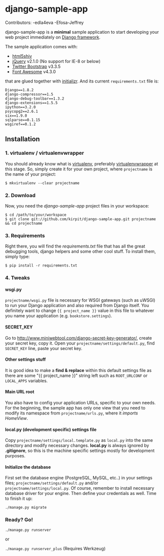 # django-sample-app
Contributors:
-edla4eva
-Efosa-Jeffrey


django-sample-app is a **minimal** sample application to start developing your web project immediately on [Django framework](https://www.djangoproject.com/). 

The sample application comes with:

* [html5shiv](https://github.com/afarkas/html5shiv)
* [jQuery](http://jquery.com/) v2.1.0 (No support for IE-8 or below)
* [Twitter Bootstrap](http://getbootstrap.com/) v3.3.5
* [Font Awesome](http://fontawesome.io/) v4.3.0

that are glued together with [initializr](http://www.initializr.com/). And its current `requirements.txt` file is:

```
Django==1.8.2
django-compressor==1.5
django-debug-toolbar==1.3.2
django-extensions==1.5.5
ipython==3.2.0
psycopg2==2.6.1
six==1.9.0
sqlparse==0.1.15
wsgiref==0.1.2
```

## Installation

### 1. virtualenv / virtualenvwrapper
You should already know what is [virtualenv](http://www.virtualenv.org/), preferably [virtualenvwrapper](http://www.doughellmann.com/projects/virtualenvwrapper/) at this stage. So, simply create it for your own project, where `projectname` is the name of your project:

`$ mkvirtualenv --clear projectname`

### 2. Download
Now, you need the *django-sample-app* project files in your workspace:

    $ cd /path/to/your/workspace
    $ git clone git://github.com/kirpit/django-sample-app.git projectname && cd projectname

### 3. Requirements
Right there, you will find the *requirements.txt* file that has all the great debugging tools, django helpers and some other cool stuff. To install them, simply type:

`$ pip install -r requirements.txt`

### 4. Tweaks

#### wsgi.py
`projectname/wsgi.py` file is necessary for WSGI gateways (such as uWSGI) to run your Django application and also required from Django itself. You definitely want to change `{{ project_name }}` value in this file to whatever you name your application (e.g. `bookstore.settings`).

#### SECRET_KEY
Go to <http://www.miniwebtool.com/django-secret-key-generator/>, create your secret key, copy it. Open your `projectname/settings/default.py`, find `SECRET_KEY` line, paste your secret key.

#### Other settings stuff
It is good idea to make a **find & replace** within this default settings file as there are some "{{ project_name }}" string left such as `ROOT_URLCONF` or `LOCAL_APPS` variables.

#### Main URL root
You also have to config your application URLs, specific to your own needs. For the beginning, the sample app has only one view that you need to modify its namespace from `projectname/urls.py`, where it *imports HomeView*.

#### local.py (development specific) settings file
Copy `projectname/settings/local.template.py` as `local.py` into the same directory and modify necessary changes. **local.py** is always ignored by **.gitignore**, so this is the machine specific settings mostly for development purposes.

#### Initialize the database
First set the database engine (PostgreSQL, MySQL, etc..) in your settings files; `projectname/settings/default.py` and/or `projectname/settings/local.py`. Of course, remember to install necessary database driver for your engine. Then define your credentials as well. Time to finish it up:

`./manage.py migrate`

### Ready? Go!

`./manage.py runserver`

or

`./manage.py runserver_plus` (Requires Werkzeug)
